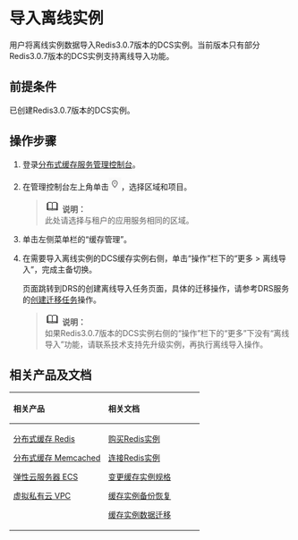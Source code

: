 # 导入离线实例<a name="ZH-CN_TOPIC_0144197299"></a>

用户将离线实例数据导入Redis3.0.7版本的DCS实例。当前版本只有部分Redis3.0.7版本的DCS实例支持离线导入功能。

## 前提条件<a name="zh-cn_topic_0142052820_section724614412019"></a>

已创建Redis3.0.7版本的DCS实例。

## 操作步骤<a name="zh-cn_topic_0142052820_section1871533122711"></a>

1.  登录[分布式缓存服务管理控制台](https://console.huaweicloud.com/dcs)。
2.  在管理控制台左上角单击![](figures/icon-region.png)，选择区域和项目。

    >![](public_sys-resources/icon-note.gif) **说明：**   
    >此处请选择与租户的应用服务相同的区域。  

3.  单击左侧菜单栏的“缓存管理”。
4.  在需要导入离线实例的DCS缓存实例右侧，单击“操作”栏下的“更多 \> 离线导入”，完成主备切换。

    页面跳转到DRS的创建离线导入任务页面，具体的迁移操作，请参考DRS服务的[创建迁移任务](https://support.huaweicloud.com/qs-drs/drs_02_0008.html)操作。

    >![](public_sys-resources/icon-note.gif) **说明：**   
    >如果Redis3.0.7版本的DCS实例右侧的“操作”栏下的“更多”下没有“离线导入”功能，请联系技术支持先升级实例，再执行离线导入操作。  


## 相关产品及文档<a name="zh-cn_topic_0142052820_section152613113129"></a>

<a name="zh-cn_topic_0142052820_zh-cn_topic_0046844820_table1073594361220"></a>
<table><thead align="left"><tr id="zh-cn_topic_0142052820_zh-cn_topic_0046844820_row197372430123"><th class="cellrowborder" valign="top" width="50%" id="mcps1.1.3.1.1"><p id="zh-cn_topic_0142052820_zh-cn_topic_0046844820_p4737243111216"><a name="zh-cn_topic_0142052820_zh-cn_topic_0046844820_p4737243111216"></a><a name="zh-cn_topic_0142052820_zh-cn_topic_0046844820_p4737243111216"></a>相关产品</p>
</th>
<th class="cellrowborder" valign="top" width="50%" id="mcps1.1.3.1.2"><p id="zh-cn_topic_0142052820_zh-cn_topic_0046844820_p18737144301214"><a name="zh-cn_topic_0142052820_zh-cn_topic_0046844820_p18737144301214"></a><a name="zh-cn_topic_0142052820_zh-cn_topic_0046844820_p18737144301214"></a>相关文档</p>
</th>
</tr>
</thead>
<tbody><tr id="zh-cn_topic_0142052820_zh-cn_topic_0046844820_row17371443131210"><td class="cellrowborder" valign="top" width="50%" headers="mcps1.1.3.1.1 "><p id="zh-cn_topic_0142052820_zh-cn_topic_0046844820_p13372054101419"><a name="zh-cn_topic_0142052820_zh-cn_topic_0046844820_p13372054101419"></a><a name="zh-cn_topic_0142052820_zh-cn_topic_0046844820_p13372054101419"></a><a href="https://www.huaweicloud.com/product/dcs.html?infodocbz" target="_blank" rel="noopener noreferrer">分布式缓存 Redis</a></p>
<p id="zh-cn_topic_0142052820_zh-cn_topic_0046844820_p19548105714519"><a name="zh-cn_topic_0142052820_zh-cn_topic_0046844820_p19548105714519"></a><a name="zh-cn_topic_0142052820_zh-cn_topic_0046844820_p19548105714519"></a><a href="https://www.huaweicloud.com/product/dcsmem.html?infodocbz" target="_blank" rel="noopener noreferrer">分布式缓存 Memcached</a></p>
<p id="zh-cn_topic_0142052820_zh-cn_topic_0046844820_p8862161219564"><a name="zh-cn_topic_0142052820_zh-cn_topic_0046844820_p8862161219564"></a><a name="zh-cn_topic_0142052820_zh-cn_topic_0046844820_p8862161219564"></a><a href="https://www.huaweicloud.com/product/ecs.html?infodocbz" target="_blank" rel="noopener noreferrer">弹性云服务器 ECS</a></p>
<p id="zh-cn_topic_0142052820_zh-cn_topic_0046844820_p841193941416"><a name="zh-cn_topic_0142052820_zh-cn_topic_0046844820_p841193941416"></a><a name="zh-cn_topic_0142052820_zh-cn_topic_0046844820_p841193941416"></a><a href="http://www.huaweicloud.com/product/vpc.html?infodocbz" target="_blank" rel="noopener noreferrer">虚拟私有云 VPC</a></p>
</td>
<td class="cellrowborder" valign="top" width="50%" headers="mcps1.1.3.1.2 "><p id="zh-cn_topic_0142052820_zh-cn_topic_0046844820_p1381695711471"><a name="zh-cn_topic_0142052820_zh-cn_topic_0046844820_p1381695711471"></a><a name="zh-cn_topic_0142052820_zh-cn_topic_0046844820_p1381695711471"></a><a href="https://support.huaweicloud.com/usermanual-dcs/dcs-zh-ug-180315001.html?infodocbz" target="_blank" rel="noopener noreferrer">购买Redis实例</a></p>
<p id="zh-cn_topic_0142052820_zh-cn_topic_0046844820_p682916370595"><a name="zh-cn_topic_0142052820_zh-cn_topic_0046844820_p682916370595"></a><a name="zh-cn_topic_0142052820_zh-cn_topic_0046844820_p682916370595"></a><a href="https://support.huaweicloud.com/usermanual-dcs/zh-cn_topic_0082114847.html?infodocbz" target="_blank" rel="noopener noreferrer">连接Redis实例</a></p>
<p id="zh-cn_topic_0142052820_zh-cn_topic_0046844820_p16726748155912"><a name="zh-cn_topic_0142052820_zh-cn_topic_0046844820_p16726748155912"></a><a name="zh-cn_topic_0142052820_zh-cn_topic_0046844820_p16726748155912"></a><a href="https://support.huaweicloud.com/usermanual-dcs/zh-cn_topic_0061845451.html?infodocbz" target="_blank" rel="noopener noreferrer">变更缓存实例规格</a></p>
<p id="zh-cn_topic_0142052820_zh-cn_topic_0046844820_p12250886517"><a name="zh-cn_topic_0142052820_zh-cn_topic_0046844820_p12250886517"></a><a name="zh-cn_topic_0142052820_zh-cn_topic_0046844820_p12250886517"></a><a href="https://support.huaweicloud.com/usermanual-dcs/zh-cn_topic_0079545637.html?infodocbz" target="_blank" rel="noopener noreferrer">缓存实例备份恢复</a></p>
<p id="zh-cn_topic_0142052820_zh-cn_topic_0046844820_p143616360517"><a name="zh-cn_topic_0142052820_zh-cn_topic_0046844820_p143616360517"></a><a name="zh-cn_topic_0142052820_zh-cn_topic_0046844820_p143616360517"></a><a href="https://support.huaweicloud.com/migration-dcs/zh-cn_topic_0078784423.html?infodocbz" target="_blank" rel="noopener noreferrer">缓存实例数据迁移</a></p>
</td>
</tr>
</tbody>
</table>

